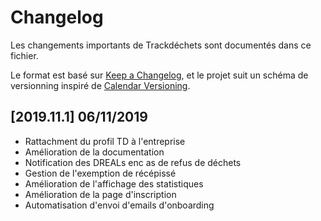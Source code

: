 # Changelog

Les changements importants de Trackdéchets sont documentés dans ce fichier.

Le format est basé sur [Keep a Changelog](https://keepachangelog.com/en/1.0.0/),
et le projet suit un schéma de versionning inspiré de [Calendar Versioning](https://calver.org/).

## [2019.11.1] 06/11/2019

* Rattachment du profil TD à l'entreprise
* Amélioration de la documentation
* Notification des DREALs enc as de refus de déchets
* Gestion de l'exemption de récépissé
* Amélioration de l'affichage des statistiques
* Amélioration de la page d'inscription
* Automatisation d'envoi d'emails d'onboarding

